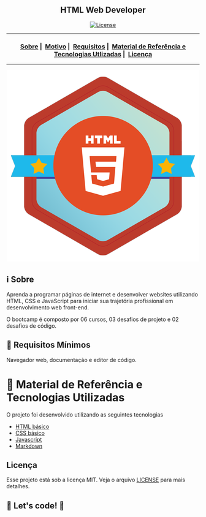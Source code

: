<h2 align="center">HTML Web Developer</h2>

<p align="center">
  <a href="LICENSE">
    <img alt="License" src="https://img.shields.io/badge/license-MIT-%23F8952D">    
  </a>
</p>

---

<h3 align="center">
    <a href="#information_source-sobre">Sobre</a>&nbsp;|&nbsp;
  <a href="#interrobang-motivo">Motivo</a>&nbsp;|&nbsp;
  <a href="#seedling-requisitos-mínimos">Requisitos</a>&nbsp;|&nbsp;
  <a href="#rocket-tecnologias-utilizadas">Material de Referência e Tecnologias Utlizadas</a>&nbsp;|&nbsp;
  <a href="#licença">Licença</a>
</h3>

---

<p align="center">
  <img src="./img/logo-bootcamp.png" max-width="800">
</p>

## :information_source: Sobre

Aprenda a programar páginas de internet e desenvolver websites utilizando HTML, CSS e JavaScript para iniciar sua trajetória profissional em desenvolvimento web front-end.

O bootcamp é composto por 06 cursos, 03 desafios de projeto e 02 desafios de código. 

## :seedling: Requisitos Mínimos

Navegador web, documentação e editor de código.

# :rocket: Material de Referência e Tecnologias Utilizadas

O projeto foi desenvolvido utilizando as seguintes tecnologias

- [HTML básico](https://www.w3schools.com/html/)
- [CSS básico](https://developer.mozilla.org/pt-BR/docs/Web/CSS)
- [Javascript](https://developer.mozilla.org/pt-BR/docs/Web/JavaScript)
- [Markdown](https://docs.pipz.com/central-de-ajuda/learning-center/guia-basico-de-markdown#open)

## Licença

Esse projeto está sob a licença MIT. Veja o arquivo [LICENSE](LICENSE) para mais detalhes.

## 🚀 Let's code! 🚀
